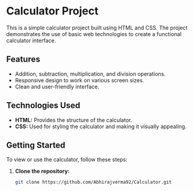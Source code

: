 # Calculator Project

This is a simple calculator project built using HTML and CSS. The project demonstrates the use of basic web technologies to create a functional calculator interface.

## Features

- Addition, subtraction, multiplication, and division operations.
- Responsive design to work on various screen sizes.
- Clean and user-friendly interface.

## Technologies Used

- **HTML:** Provides the structure of the calculator.
- **CSS:** Used for styling the calculator and making it visually appealing.

## Getting Started

To view or use the calculator, follow these steps:

1. **Clone the repository:**

   ```bash
   git clone https://github.com/Abhirajverma92/Calculator.git
